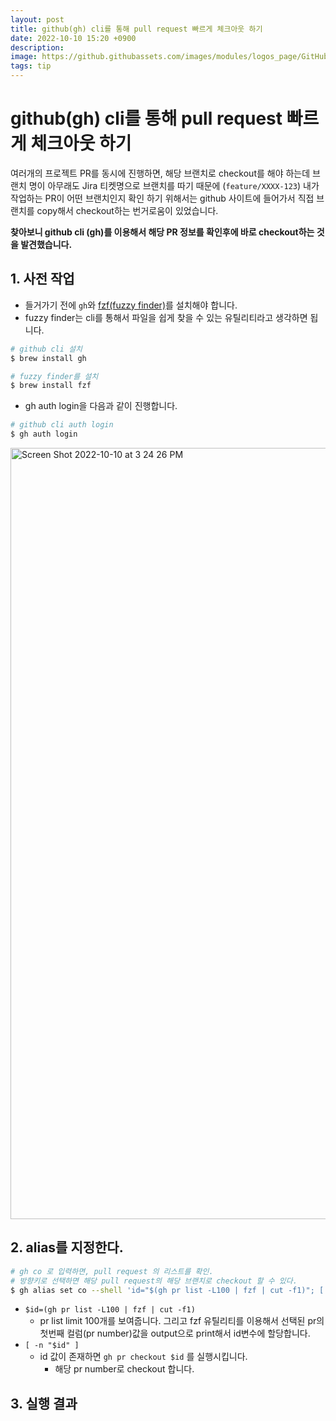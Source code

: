```yaml
---
layout: post
title: github(gh) cli를 통해 pull request 빠르게 체크아웃 하기
date: 2022-10-10 15:20 +0900
description: 
image: https://github.githubassets.com/images/modules/logos_page/GitHub-Mark.png
tags: tip
---
```


# github(gh) cli를 통해 pull request 빠르게 체크아웃 하기

여러개의 프로젝트 PR를 동시에 진행하면, 해당 브랜치로 checkout를 해야 하는데 브랜치 명이 아무래도 Jira 티켓명으로 브랜치를 따기 때문에 (`feature/XXXX-123`) 내가 작업하는 PR이 어떤 브랜치인지 확인 하기 위해서는 github 사이트에 들어가서 직접 브랜치를 copy해서 checkout하는 번거로움이 있었습니다.

**찾아보니 github cli (gh)를 이용해서 해당 PR 정보를 확인후에 바로 checkout하는 것을 발견했습니다.**

## 1. 사전 작업

- 들거가기 전에 `gh`와 [fzf(fuzzy finder)](https://github.com/junegunn/fzf)를 설치해야 합니다.
- fuzzy finder는 cli를 통해서 파일을 쉽게 찾을 수 있는 유틸리티라고 생각하면 됩니다.

```bash
# github cli 설치
$ brew install gh

# fuzzy finder를 설치
$ brew install fzf
```

- gh auth login을 다음과 같이 진행합니다.

```bash
# github cli auth login
$ gh auth login
```

<img width="1234" alt="Screen Shot 2022-10-10 at 3 24 26 PM" src="https://user-images.githubusercontent.com/28615416/194808489-cc495264-9a96-4e50-a3b7-c9633e683929.png">

## 2. alias를 지정한다.

```bash
# gh co 로 입력하면, pull request 의 리스트를 확인.
# 방향키로 선택하면 해당 pull request의 해당 브랜치로 checkout 할 수 있다. 
$ gh alias set co --shell 'id="$(gh pr list -L100 | fzf | cut -f1)"; [ -n "$id" ] && gh pr checkout "$id"'
```

- `$id=(gh pr list -L100 | fzf | cut -f1)`
    - pr list limit 100개를 보여줍니다. 그리고 fzf 유틸리티를 이용해서 선택된 pr의 첫번째 컬럼(pr number)값을 output으로 print해서 id변수에 할당합니다.
- `[ -n "$id" ]`
    - id 값이 존재하면 `gh pr checkout $id` 를 실행시킵니다.
        - 해당 pr number로 checkout 합니다.



## 3. 실행 결과

<script id="asciicast-spfBD4Yk1FAsWX8bxU4Gvmxst" src="https://asciinema.org/a/spfBD4Yk1FAsWX8bxU4Gvmxst.js" data-autoplay="true" data-loop="true" async></script>
